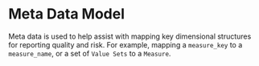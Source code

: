 # Meta Data Model

Meta data is used to help assist with mapping key dimensional structures 
for reporting quality and risk. For example, mapping a `measure_key` to a 
`measure_name`, or a set of `Value Sets` to a `Measure`.